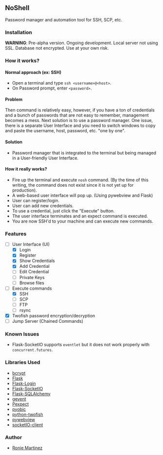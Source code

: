 ## NoShell

Password manager and automation tool for SSH, SCP, etc.

### Installation

**WARNING**: Pre-alpha version. Ongoing development. Local server not using SSL. Database not encrypted. Use at your own risk.

### How it works?

#### Normal approach (ex: SSH)

- Open a terminal and type `ssh <username>@<host>`.
- On Password prompt, enter `<password>`.

#### Problem

Then command is relatively easy, however, if you have a ton of credentials and a bunch of passwords that are not easy to remember, management becomes a mess.
Next solution is to use a password manager. One issue, there is a separate User Interface and you need to switch windows to copy and paste the username, host, password, etc. "one by one".

#### Solution

- Password manager that is integrated to the terminal but being managed in a User-friendly User Interface.

#### How it really works?

- Fire up the terminal and execute `nosh` command. (By the time of this writing, the command does not exist since it is not yet up for production).
- A web-based user interface will pop up. (Using pywebview and Flask)
- User can register/login.
- User can add new credentials.
- To use a credential, just click the "Execute" button.
- The user interface terminates and an expect command is executed.
- You are now SSH'd to your machine and can execute new commands.

### Features

- [ ] User Interface (UI)
    - [X] Login
    - [X] Register
    - [X] Show Credentials
    - [X] Add Credential
    - [ ] Edit Credential
    - [ ] Private Keys
    - [ ] Browse files
- [ ] Execute commands
    - [X] SSH
    - [ ] SCP
    - [ ] FTP
    - [ ] rsync
- [X] Twofish password encryption/decryption
- [ ] Jump Server (Chained Commands)

### Known Issues

- Flask-SocketIO supports `eventlet` but it does not work properly with `concurrent.futures`.

### Libraries Used

- [bcrypt](https://github.com/pyca/bcrypt/)
- [Flask](https://github.com/pallets/flask)
- [Flask-Login](https://github.com/maxcountryman/flask-login)
- [Flask-SocketIO](https://github.com/miguelgrinberg/Flask-SocketIO)
- [Flask-SQLAlchemy](https://github.com/mitsuhiko/flask-sqlalchemy)
- [gevent](https://github.com/gevent/gevent)
- [Pexpect](https://github.com/pexpect/pexpect)
- [pyobjc](https://bitbucket.org/ronaldoussoren/pyobjc)
- [python-twofish](https://github.com/keybase/python-twofish)
- [pywebview](https://github.com/r0x0r/pywebview)
- [socketIO-client](https://github.com/invisibleroads/socketIO-client)

### Author

- [Ronie Martinez](ronmarti18@gmail.com)
